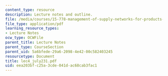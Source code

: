 ```yaml
---
content_type: resource
description: Lecture notes and outline.
file: /media/courses/15-778-management-of-supply-networks-for-products-and-services-summer-2004/eea203bfc25a3cde041dac68cab3fac1_lec4_july231.pdf
file_type: application/pdf
learning_resource_types:
- Lecture Notes
ocw_type: OCWFile
parent_title: Lecture Notes
parent_type: CourseSection
parent_uid: 5a6bfede-29a6-2098-4e42-00c582403245
resourcetype: Document
title: lec4_july231.pdf
uid: eea203bf-c25a-3cde-041d-ac68cab3fac1
---
```

